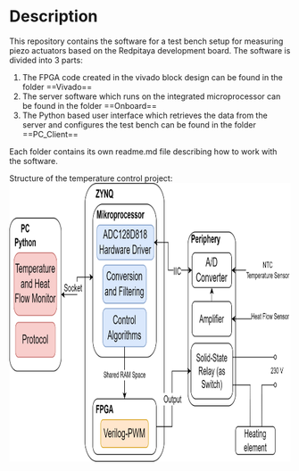 # Description 
This repository contains the software for a test bench setup for measuring piezo actuators based on the Redpitaya development board. The software is divided into 3 parts:
1. The FPGA code created in the vivado block design can be found in the folder ==Vivado==
2. The server software which runs on the integrated microprocessor can be found in the folder ==Onboard==
3. The Python based user interface which retrieves the data from the server and configures the test bench can be found in the folder ==PC_Client==

Each folder contains its own readme.md file describing how to work with the software.

Structure of the temperature control project:
<img src="images/structure.png" alt="structure" style="width:700px;height:500px;">
